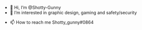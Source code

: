 - 👋 Hi, I’m @Shotty-Gunny
- 👀 I’m interested in graphic design, gaming and safety/security
<!--- - 🌱 --->
- 📫 How to reach me Shotty_gunny#0864

<!---
Shotty-Gunny/Shotty-Gunny is a ✨ special ✨ repository because its `README.md` (this file) appears on your GitHub profile.
You can click the Preview link to take a look at your changes.
--->
